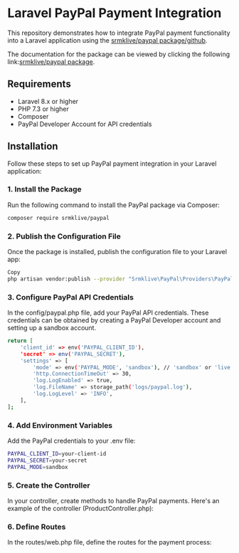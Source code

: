 


# Laravel PayPal Payment Integration

This repository demonstrates how to integrate PayPal payment functionality into a Laravel application using the [srmklive/paypal package/github](https://github.com/srmklive/laravel-paypal).


The documentation for the package can be viewed by clicking the following link:[srmklive/paypal package](https://srmklive.github.io/laravel-paypal/docs.html).
## Requirements

- Laravel 8.x or higher
- PHP 7.3 or higher
- Composer
- PayPal Developer Account for API credentials

## Installation

Follow these steps to set up PayPal payment integration in your Laravel application:

### 1. Install the Package

Run the following command to install the PayPal package via Composer:

```bash
composer require srmklive/paypal
```
### 2. Publish the Configuration File
Once the package is installed, publish the configuration file to your Laravel app:

```bash
Copy
php artisan vendor:publish --provider "Srmklive\PayPal\Providers\PayPalServiceProvider"
```
### 3. Configure PayPal API Credentials
In the config/paypal.php file, add your PayPal API credentials. These credentials can be obtained by creating a PayPal Developer account and setting up a sandbox account.

```bash
return [
    'client_id' => env('PAYPAL_CLIENT_ID'),
    'secret' => env('PAYPAL_SECRET'),
    'settings' => [
        'mode' => env('PAYPAL_MODE', 'sandbox'), // 'sandbox' or 'live'
        'http.ConnectionTimeOut' => 30,
        'log.LogEnabled' => true,
        'log.FileName' => storage_path('logs/paypal.log'),
        'log.LogLevel' => 'INFO',
    ],
];
```
        
### 4. Add Environment Variables
Add the PayPal credentials to your .env file:

```bash
PAYPAL_CLIENT_ID=your-client-id
PAYPAL_SECRET=your-secret
PAYPAL_MODE=sandbox
```
### 5. Create the Controller
In your controller, create methods to handle PayPal payments. Here's an example of the controller (ProductController.php):

### 6. Define Routes
In the routes/web.php file, define the routes for the payment process:


